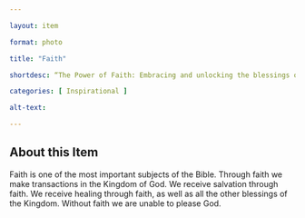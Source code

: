```yaml
--- 

layout: item 

format: photo 

title: "Faith"

shortdesc: “The Power of Faith: Embracing and unlocking the blessings of the Kingdom of God.”

categories: [ Inspirational ]

alt-text:  

--- 
```


## About this Item 

Faith is one of the most important subjects of the Bible. Through faith we make transactions in the Kingdom of God. We receive salvation through faith. We receive healing through faith, as well as all the other blessings of the Kingdom. Without faith we are unable to please God.
